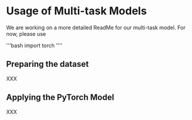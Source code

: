 # Usage of Multi-task Models

We are working on a more detailed ReadMe for our multi-task model. For now, please use 

'''bash
import torch
''''

## Preparing the dataset

XXX

## Applying the PyTorch Model

XXX
